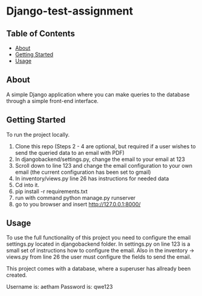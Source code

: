 # Django-test-assignment

## Table of Contents
+ [About](#about)
+ [Getting Started](#getting_started)
+ [Usage](#usage)

## About <a name = "about"></a>
A simple Django application where you can make queries to the database through a simple front-end interface.


## Getting Started <a name = "getting_started"></a>
To run the project locally.
1. Clone this repo
(Steps 2 - 4 are optional, but required if a user wishes to send the queried data to an email with PDF)
2. In djangobackend/settings.py, change the email to your email at 123
3. Scroll down to line 123 and change the email configuration to your own email (the current configuration has been set to gmail)
4. In inventory/views.py line 26 has instructions for needed data
5. Cd into it.
6. pip install -r requirements.txt
7. run with command python manage.py runserver
8. go to you browser and insert http://127.0.0.1:8000/

## Usage <a name = "usage"></a>
To use the full functionality of this project you need to configure the email settings.py located in djangobackend folder.
In settings.py on line 123 is a small set of instructions how to configure the email.
Also in the inventory -> views.py from line 26 the user must configure the fields to send the email.

This project comes with a database, where a superuser has allready been created.

Username is: aetham
Password is: qwe123
